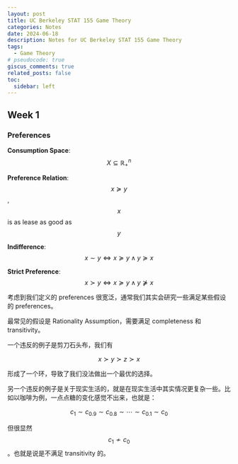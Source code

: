 ```yaml
---
layout: post
title: UC Berkeley STAT 155 Game Theory
categories: Notes
date: 2024-06-18
description: Notes for UC Berkeley STAT 155 Game Theory
tags:
  - Game Theory
# pseudocode: true
giscus_comments: true
related_posts: false
toc:
  sidebar: left
---
```


## Week 1

### Preferences

**Consumption Space**: $$X\subseteq\mathbb{R}_+^n$$

**Preference Relation**: $$x\succeq y$$, $$x$$ is as lease as good as $$y$$

**Indifference**: $$x\sim y \Longleftrightarrow x\succeq y \land y\succeq x$$

**Strict Preference**: $$x\succ y \Longleftrightarrow x\succeq y \land y\nsucceq x$$

考虑到我们定义的 preferences 很宽泛，通常我们其实会研究一些满足某些假设的 preferences。

最常见的假设是 Rationality Assumption，需要满足 completeness 和 transitivity。

一个违反的例子是剪刀石头布，我们有

$$
x\succ y\succ z\succ x
$$

形成了一个环，导致了我们没法做出一个最优的选择。

另一个违反的例子是关于现实生活的，就是在现实生活中其实情况更复杂一些。比如以咖啡为例，一点点糖的变化感觉不出来，也就是：

$$
c_1\sim c_{0.9}\sim c_{0.8}\sim\cdots\sim c_{0.1}\sim c_0
$$

但很显然 $$c_1\nsim c_0$$。也就是说是不满足 transitivity 的。
